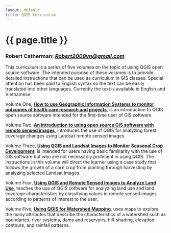 ```yaml
---
layout: default
title: QGIS Curriculum
---
```

{{ page.title }}
================

### Robert Catherman: *Robert2009vn@gmail.com*

This curriculum is a series of five volumes on the topic of using QGIS open source software. The intended purpose of these volumes is to provide detailed instructions that can be used as curriculum in GIS classes. Special attention has been paid to English syntax so the text can be easily translated into other languages. Currently the text is available in English and Vietnamese.

Volume One, [**How to use Geographic Information Systems to monitor outcomes of health care research and projects**](/downloads/QGIS_Vol_1_Intro_English_1-4.docx), is an introduction to QGIS open source software intended for the first-time user of GIS software.

Volume Two, [**An introduction to using open source GIS software with remote sensed images**](/downloads/QGIS_Vol_2_Forest_Change_English-2-3.doc), introduces the use of QGIS for analyzing forest coverage changes using Landsat remote sensed images.

Volume Three, [**Using QGIS and Landsat Images to Monitor Seasonal Crop Development**](/downloads/QGIS_Vol_3_Crop_Monitoring_English.docx), is intended for users having basic familiarity with the use of GIS software but who are not necessarily proficient in using QGIS. The instructions in this volume will direct the learner using a case study that follows the growth of a corn crop from planting through harvesting by analyzing selected Landsat images.

Volume Four, [**Using QGIS and Remote Sensed Images to Analyze Land Use**](downloads/QGIS_Vol_4_LandUse_English.doc), teaches the use of QGIS software for analyzing land use and land coverage characteristics by classifying values in remote sensed images according to patterns of interest to the user.

Volume Five, [**Using QGIS for Watershed Mapping**](downloads/QGIS_Vol_5_Remote_Sensing_English-5-3.doc), uses maps to explore the many attributes that describe the characteristics of a watershed such as boundaries, river systems, dams and reservoirs, hill-shading, elevation contours, and rainfall patterns.
